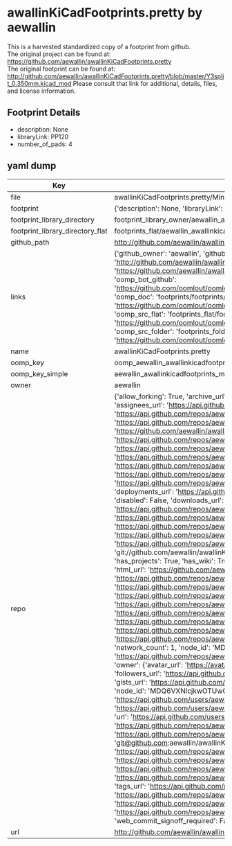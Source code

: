 # awallinKiCadFootprints.pretty by aewallin  
This is a harvested standardized copy of a footprint from github.  
The original project can be found at:  
https://github.com/aewallin/awallinKiCadFootprints.pretty  
The original footprint can be found at:
http://github.com/aewallin/awallinKiCadFootprints.pretty/blob/master/Y3split_0.350mm.kicad_mod
Please consult that link for additional, details, files, and license information.  
## Footprint Details
* description: None  
* libraryLink: PP120  
* number_of_pads: 4  
## yaml dump  
| Key | Value |  
| --- | --- |  
| file | awallinKiCadFootprints.pretty/MiniCircuits_PP120.kicad_mod |  
| footprint | {'description': None, 'libraryLink': 'PP120', 'number_of_pads': 4} |  
| footprint_library_directory | footprint_library_owner/aewallin_awallinKiCadFootprints.pretty |  
| footprint_library_directory_flat | footprints_flat/aewallin_awallinkicadfootprints_minicircuits_pp120/working |  
| github_path | http://github.com/aewallin/awallinKiCadFootprints.pretty/blob/master/MiniCircuits_PP120.kicad_mod |  
| links | {'github_owner': 'aewallin', 'github_repo_name': 'awallinKiCadFootprints.pretty', 'github_src': 'http://github.com/aewallin/awallinKiCadFootprints.pretty/blob/master/Y3split_0.350mm.kicad_mod', 'github_src_repo': 'https://github.com/aewallin/awallinKiCadFootprints.pretty', 'oomp_bot': 'footprints/aewallin_awallinkicadfootprints_minicircuits_pp120/working', 'oomp_bot_github': 'https://github.com/oomlout/oomlout_oomp_footprint_bot/tree/main/footprints/aewallin_awallinkicadfootprints_minicircuits_pp120/working', 'oomp_doc': 'footprints/footprints/aewallin/awallinKiCadFootprints/MiniCircuits_PP120/working/', 'oomp_doc_github': 'https://github.com/oomlout/oomlout_oomp_footprint_doc/tree/main/footprints/footprints/aewallin/awallinKiCadFootprints/MiniCircuits_PP120/working', 'oomp_src_flat': 'footprints_flat/footprints_flat/aewallin_awallinkicadfootprints_minicircuits_pp120/working', 'oomp_src_flat_github': 'https://github.com/oomlout/oomlout_oomp_footprint_src/tree/main/footprints_flat/aewallin_awallinkicadfootprints_minicircuits_pp120/working', 'oomp_src_folder': 'footprints_folder/footprints_folder/aewallin/awallinKiCadFootprints/MiniCircuits_PP120/working', 'oomp_src_folder_github': 'https://github.com/oomlout/oomlout_oomp_footprint_src/tree/main/footprints_folder/aewallin/awallinKiCadFootprints/MiniCircuits_PP120/working'} |  
| name | awallinKiCadFootprints.pretty |  
| oomp_key | oomp_aewallin_awallinkicadfootprints_minicircuits_pp120 |  
| oomp_key_simple | aewallin_awallinkicadfootprints_minicircuits_pp120 |  
| owner | aewallin |  
| repo | {'allow_forking': True, 'archive_url': 'https://api.github.com/repos/aewallin/awallinKiCadFootprints.pretty/{archive_format}{/ref}', 'archived': False, 'assignees_url': 'https://api.github.com/repos/aewallin/awallinKiCadFootprints.pretty/assignees{/user}', 'blobs_url': 'https://api.github.com/repos/aewallin/awallinKiCadFootprints.pretty/git/blobs{/sha}', 'branches_url': 'https://api.github.com/repos/aewallin/awallinKiCadFootprints.pretty/branches{/branch}', 'clone_url': 'https://github.com/aewallin/awallinKiCadFootprints.pretty.git', 'collaborators_url': 'https://api.github.com/repos/aewallin/awallinKiCadFootprints.pretty/collaborators{/collaborator}', 'comments_url': 'https://api.github.com/repos/aewallin/awallinKiCadFootprints.pretty/comments{/number}', 'commits_url': 'https://api.github.com/repos/aewallin/awallinKiCadFootprints.pretty/commits{/sha}', 'compare_url': 'https://api.github.com/repos/aewallin/awallinKiCadFootprints.pretty/compare/{base}...{head}', 'contents_url': 'https://api.github.com/repos/aewallin/awallinKiCadFootprints.pretty/contents/{+path}', 'contributors_url': 'https://api.github.com/repos/aewallin/awallinKiCadFootprints.pretty/contributors', 'created_at': '2015-10-25T17:28:30Z', 'default_branch': 'master', 'deployments_url': 'https://api.github.com/repos/aewallin/awallinKiCadFootprints.pretty/deployments', 'description': 'collection of KiCad footprints', 'disabled': False, 'downloads_url': 'https://api.github.com/repos/aewallin/awallinKiCadFootprints.pretty/downloads', 'events_url': 'https://api.github.com/repos/aewallin/awallinKiCadFootprints.pretty/events', 'fork': False, 'forks': 1, 'forks_count': 1, 'forks_url': 'https://api.github.com/repos/aewallin/awallinKiCadFootprints.pretty/forks', 'full_name': 'aewallin/awallinKiCadFootprints.pretty', 'git_commits_url': 'https://api.github.com/repos/aewallin/awallinKiCadFootprints.pretty/git/commits{/sha}', 'git_refs_url': 'https://api.github.com/repos/aewallin/awallinKiCadFootprints.pretty/git/refs{/sha}', 'git_tags_url': 'https://api.github.com/repos/aewallin/awallinKiCadFootprints.pretty/git/tags{/sha}', 'git_url': 'git://github.com/aewallin/awallinKiCadFootprints.pretty.git', 'has_discussions': False, 'has_downloads': True, 'has_issues': True, 'has_pages': False, 'has_projects': True, 'has_wiki': True, 'homepage': None, 'hooks_url': 'https://api.github.com/repos/aewallin/awallinKiCadFootprints.pretty/hooks', 'html_url': 'https://github.com/aewallin/awallinKiCadFootprints.pretty', 'id': 44920848, 'is_template': False, 'issue_comment_url': 'https://api.github.com/repos/aewallin/awallinKiCadFootprints.pretty/issues/comments{/number}', 'issue_events_url': 'https://api.github.com/repos/aewallin/awallinKiCadFootprints.pretty/issues/events{/number}', 'issues_url': 'https://api.github.com/repos/aewallin/awallinKiCadFootprints.pretty/issues{/number}', 'keys_url': 'https://api.github.com/repos/aewallin/awallinKiCadFootprints.pretty/keys{/key_id}', 'labels_url': 'https://api.github.com/repos/aewallin/awallinKiCadFootprints.pretty/labels{/name}', 'language': None, 'languages_url': 'https://api.github.com/repos/aewallin/awallinKiCadFootprints.pretty/languages', 'license': None, 'merges_url': 'https://api.github.com/repos/aewallin/awallinKiCadFootprints.pretty/merges', 'milestones_url': 'https://api.github.com/repos/aewallin/awallinKiCadFootprints.pretty/milestones{/number}', 'mirror_url': None, 'name': 'awallinKiCadFootprints.pretty', 'network_count': 1, 'node_id': 'MDEwOlJlcG9zaXRvcnk0NDkyMDg0OA==', 'notifications_url': 'https://api.github.com/repos/aewallin/awallinKiCadFootprints.pretty/notifications{?since,all,participating}', 'open_issues': 0, 'open_issues_count': 0, 'owner': {'avatar_url': 'https://avatars.githubusercontent.com/u/909509?v=4', 'events_url': 'https://api.github.com/users/aewallin/events{/privacy}', 'followers_url': 'https://api.github.com/users/aewallin/followers', 'following_url': 'https://api.github.com/users/aewallin/following{/other_user}', 'gists_url': 'https://api.github.com/users/aewallin/gists{/gist_id}', 'gravatar_id': '', 'html_url': 'https://github.com/aewallin', 'id': 909509, 'login': 'aewallin', 'node_id': 'MDQ6VXNlcjkwOTUwOQ==', 'organizations_url': 'https://api.github.com/users/aewallin/orgs', 'received_events_url': 'https://api.github.com/users/aewallin/received_events', 'repos_url': 'https://api.github.com/users/aewallin/repos', 'site_admin': False, 'starred_url': 'https://api.github.com/users/aewallin/starred{/owner}{/repo}', 'subscriptions_url': 'https://api.github.com/users/aewallin/subscriptions', 'type': 'User', 'url': 'https://api.github.com/users/aewallin'}, 'private': False, 'pulls_url': 'https://api.github.com/repos/aewallin/awallinKiCadFootprints.pretty/pulls{/number}', 'pushed_at': '2020-07-21T08:21:05Z', 'releases_url': 'https://api.github.com/repos/aewallin/awallinKiCadFootprints.pretty/releases{/id}', 'size': 80, 'ssh_url': 'git@github.com:aewallin/awallinKiCadFootprints.pretty.git', 'stargazers_count': 0, 'stargazers_url': 'https://api.github.com/repos/aewallin/awallinKiCadFootprints.pretty/stargazers', 'statuses_url': 'https://api.github.com/repos/aewallin/awallinKiCadFootprints.pretty/statuses/{sha}', 'subscribers_count': 2, 'subscribers_url': 'https://api.github.com/repos/aewallin/awallinKiCadFootprints.pretty/subscribers', 'subscription_url': 'https://api.github.com/repos/aewallin/awallinKiCadFootprints.pretty/subscription', 'svn_url': 'https://github.com/aewallin/awallinKiCadFootprints.pretty', 'tags_url': 'https://api.github.com/repos/aewallin/awallinKiCadFootprints.pretty/tags', 'teams_url': 'https://api.github.com/repos/aewallin/awallinKiCadFootprints.pretty/teams', 'temp_clone_token': None, 'topics': [], 'trees_url': 'https://api.github.com/repos/aewallin/awallinKiCadFootprints.pretty/git/trees{/sha}', 'updated_at': '2020-07-21T08:21:07Z', 'url': 'https://api.github.com/repos/aewallin/awallinKiCadFootprints.pretty', 'visibility': 'public', 'watchers': 0, 'watchers_count': 0, 'web_commit_signoff_required': False} |  
| url | http://github.com/aewallin/awallinKiCadFootprints.pretty |  

